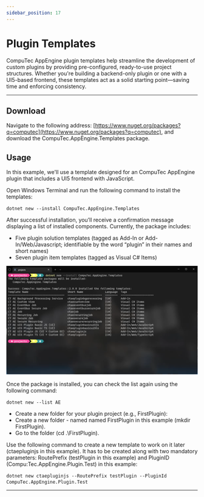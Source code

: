 ```yaml
---
sidebar_position: 17
---
```


# Plugin Templates

CompuTec AppEngine plugin templates help streamline the development of custom plugins by providing pre-configured, ready-to-use project structures. Whether you're building a backend-only plugin or one with a UI5-based frontend, these templates act as a solid starting point—saving time and enforcing consistency.

---

## Download

Navigate to the following address: [https://www.nuget.org/packages?q=computec](https://www.nuget.org/packages?q=computec), and download the CompuTec.AppEngine.Templates package.

## Usage

In this example, we'll use a template designed for an CompuTec AppEngine plugin that includes a UI5 frontend with JavaScript.

Open Windows Terminal and run the following command to install the templates:

```dotnet
dotnet new --install CompuTec.AppEngine.Templates
```

After successful installation, you’ll receive a confirmation message displaying a list of installed components. Currently, the package includes:

- Five plugin solution templates (tagged as Add-In or Add-In/Web/Javascript; identifiable by the word “plugin” in their names and short names)
- Seven plugin item templates (tagged as Visual C# Items)

![Plugin Template](./media/plugin-templates/template-list.png)

Once the package is installed, you can check the list again using the following command:

```dotnet
dotnet new --list AE
```

- Create a new folder for your plugin project (e.g., FirstPlugin):
- Create a new folder - named named FirstPlugin in this example (mkdir FirstPlugin).
- Go to the folder (cd .\FirstPlugin).

Use the following command to create a new template to work on it later (ctaepluginjs in this example). It has to be created along with two mandatory parameters: RoutePrefix (testPlugin in this example) and PluginID (Compu:Tec.AppEngine.Plugin.Test) in this example:

```dotnet
dotnet new ctaepluginjs --RoutePrefix testPlugin --PluginId CompuTec.AppEngine.Plugin.Test
```

---
